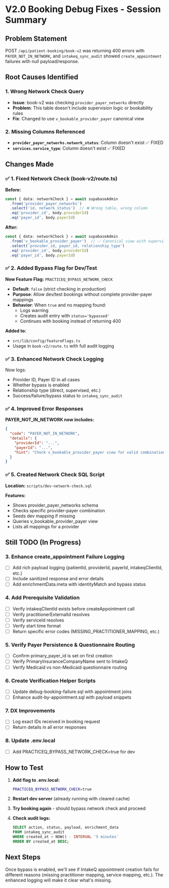 # V2.0 Booking Debug Fixes - Session Summary

## Problem Statement
POST `/api/patient-booking/book-v2` was returning 400 errors with `PAYER_NOT_IN_NETWORK`, and `intakeq_sync_audit` showed `create_appointment` failures with null payload/response.

## Root Causes Identified

### 1. **Wrong Network Check Query**
- **Issue**: book-v2 was checking `provider_payer_networks` directly
- **Problem**: This table doesn't include supervision logic or bookability rules
- **Fix**: Changed to use `v_bookable_provider_payer` canonical view

### 2. **Missing Columns Referenced**
- **`provider_payer_networks.network_status`**: Column doesn't exist ✅ FIXED
- **`services.service_type`**: Column doesn't exist ✅ FIXED

## Changes Made

### ✅ 1. Fixed Network Check (book-v2/route.ts)

**Before:**
```typescript
const { data: networkCheck } = await supabaseAdmin
  .from('provider_payer_networks')
  .select('id, network_status')  // ❌ Wrong table, wrong column
  .eq('provider_id', body.providerId)
  .eq('payer_id', body.payerId)
```

**After:**
```typescript
const { data: networkCheck } = await supabaseAdmin
  .from('v_bookable_provider_payer')  // ✅ Canonical view with supervision logic
  .select('provider_id, payer_id, relationship_type')
  .eq('provider_id', body.providerId)
  .eq('payer_id', body.payerId)
```

### ✅ 2. Added Bypass Flag for Dev/Test

**New Feature Flag:** `PRACTICEQ_BYPASS_NETWORK_CHECK`
- **Default**: `false` (strict checking in production)
- **Purpose**: Allow dev/test bookings without complete provider-payer mappings
- **Behavior**: When `true` and no mapping found:
  - Logs warning
  - Creates audit entry with `status='bypassed'`
  - Continues with booking instead of returning 400

**Added to:**
- `src/lib/config/featureFlags.ts`
- Usage in `book-v2/route.ts` with full audit logging

### ✅ 3. Enhanced Network Check Logging

Now logs:
- Provider ID, Payer ID in all cases
- Whether bypass is enabled
- Relationship type (direct, supervised, etc.)
- Success/failure/bypass status to `intakeq_sync_audit`

### ✅ 4. Improved Error Responses

**PAYER_NOT_IN_NETWORK now includes:**
```json
{
  "code": "PAYER_NOT_IN_NETWORK",
  "details": {
    "providerId": "...",
    "payerId": "...",
    "hint": "Check v_bookable_provider_payer view for valid combinations"
  }
}
```

### ✅ 5. Created Network Check SQL Script

**Location:** `scripts/dev-network-check.sql`

**Features:**
- Shows provider_payer_networks schema
- Checks specific provider-payer combination
- Seeds dev mapping if missing
- Queries v_bookable_provider_payer view
- Lists all mappings for a provider

## Still TODO (In Progress)

### 3. Enhance create_appointment Failure Logging
- [ ] Add rich payload logging (patientId, providerId, payerId, intakeqClientId, etc.)
- [ ] Include sanitized response and error details
- [ ] Add enrichmentData.meta with identityMatch and bypass status

### 4. Add Prerequisite Validation
- [ ] Verify intakeqClientId exists before createAppointment call
- [ ] Verify practitionerExternalId resolves
- [ ] Verify serviceId resolves
- [ ] Verify start time format
- [ ] Return specific error codes (MISSING_PRACTITIONER_MAPPING, etc.)

### 5. Verify Payer Persistence & Questionnaire Routing
- [ ] Confirm primary_payer_id is set on first creation
- [ ] Verify PrimaryInsuranceCompanyName sent to IntakeQ
- [ ] Verify Medicaid vs non-Medicaid questionnaire routing

### 6. Create Verification Helper Scripts
- [ ] Update debug-booking-failure.sql with appointment joins
- [ ] Enhance audit-by-appointment.sql with payload snippets

### 7. DX Improvements
- [ ] Log exact IDs received in booking request
- [ ] Return details in all error responses

### 8. Update .env.local
- [ ] Add PRACTICEQ_BYPASS_NETWORK_CHECK=true for dev

## How to Test

1. **Add flag to .env.local:**
   ```bash
   PRACTICEQ_BYPASS_NETWORK_CHECK=true
   ```

2. **Restart dev server** (already running with cleared cache)

3. **Try booking again** - should bypass network check and proceed

4. **Check audit logs:**
   ```sql
   SELECT action, status, payload, enrichment_data
   FROM intakeq_sync_audit
   WHERE created_at > NOW() - INTERVAL '5 minutes'
   ORDER BY created_at DESC;
   ```

## Next Steps

Once bypass is enabled, we'll see if IntakeQ appointment creation fails for different reasons (missing practitioner mapping, service mapping, etc.). The enhanced logging will make it clear what's missing.
